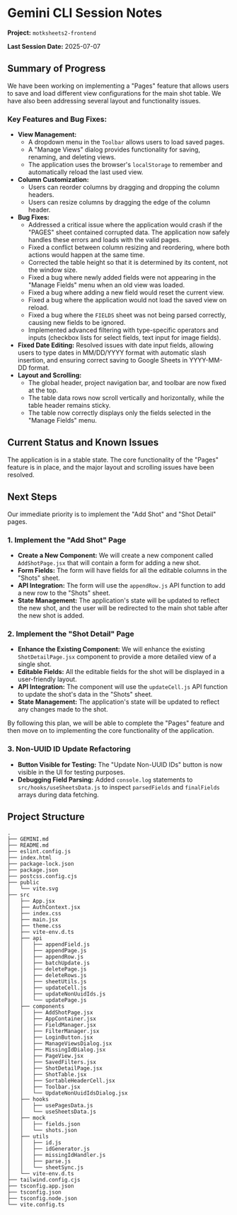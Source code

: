 # Gemini CLI Session Notes

**Project:** `motksheets2-frontend`

**Last Session Date:** 2025-07-07

## Summary of Progress

We have been working on implementing a "Pages" feature that allows users to save and load different view configurations for the main shot table. We have also been addressing several layout and functionality issues.

### Key Features and Bug Fixes:

*   **View Management:**
    *   A dropdown menu in the `Toolbar` allows users to load saved pages.
    *   A "Manage Views" dialog provides functionality for saving, renaming, and deleting views.
    *   The application uses the browser's `localStorage` to remember and automatically reload the last used view.
*   **Column Customization:**
    *   Users can reorder columns by dragging and dropping the column headers.
    *   Users can resize columns by dragging the edge of the column header.
*   **Bug Fixes:**
    *   Addressed a critical issue where the application would crash if the "PAGES" sheet contained corrupted data. The application now safely handles these errors and loads with the valid pages.
    *   Fixed a conflict between column resizing and reordering, where both actions would happen at the same time.
    *   Corrected the table height so that it is determined by its content, not the window size.
    *   Fixed a bug where newly added fields were not appearing in the "Manage Fields" menu when an old view was loaded.
    *   Fixed a bug where adding a new field would reset the current view.
    *   Fixed a bug where the application would not load the saved view on reload.
    *   Fixed a bug where the `FIELDS` sheet was not being parsed correctly, causing new fields to be ignored.
    *   Implemented advanced filtering with type-specific operators and inputs (checkbox lists for select fields, text input for image fields).
*   **Fixed Date Editing:** Resolved issues with date input fields, allowing users to type dates in MM/DD/YYYY format with automatic slash insertion, and ensuring correct saving to Google Sheets in YYYY-MM-DD format.
*   **Layout and Scrolling:**
    *   The global header, project navigation bar, and toolbar are now fixed at the top.
    *   The table data rows now scroll vertically and horizontally, while the table header remains sticky.
    *   The table now correctly displays only the fields selected in the "Manage Fields" menu.

## Current Status and Known Issues

The application is in a stable state. The core functionality of the "Pages" feature is in place, and the major layout and scrolling issues have been resolved.

## Next Steps

Our immediate priority is to implement the "Add Shot" and "Shot Detail" pages.

### 1. Implement the "Add Shot" Page

*   **Create a New Component:** We will create a new component called `AddShotPage.jsx` that will contain a form for adding a new shot.
*   **Form Fields:** The form will have fields for all the editable columns in the "Shots" sheet.
*   **API Integration:** The form will use the `appendRow.js` API function to add a new row to the "Shots" sheet.
*   **State Management:** The application's state will be updated to reflect the new shot, and the user will be redirected to the main shot table after the new shot is added.

### 2. Implement the "Shot Detail" Page

*   **Enhance the Existing Component:** We will enhance the existing `ShotDetailPage.jsx` component to provide a more detailed view of a single shot.
*   **Editable Fields:** All the editable fields for the shot will be displayed in a user-friendly layout.
*   **API Integration:** The component will use the `updateCell.js` API function to update the shot's data in the "Shots" sheet.
*   **State Management:** The application's state will be updated to reflect any changes made to the shot.

By following this plan, we will be able to complete the "Pages" feature and then move on to implementing the core functionality of the application.

### 3. Non-UUID ID Update Refactoring

*   **Button Visible for Testing:** The "Update Non-UUID IDs" button is now visible in the UI for testing purposes.
*   **Debugging Field Parsing:** Added `console.log` statements to `src/hooks/useSheetsData.js` to inspect `parsedFields` and `finalFields` arrays during data fetching.

## Project Structure

```
.
├── GEMINI.md
├── README.md
├── eslint.config.js
├── index.html
├── package-lock.json
├── package.json
├── postcss.config.cjs
├── public
│   └── vite.svg
├── src
│   ├── App.jsx
│   ├── AuthContext.jsx
│   ├── index.css
│   ├── main.jsx
│   ├── theme.css
│   ├── vite-env.d.ts
│   ├── api
│   │   ├── appendField.js
│   │   ├── appendPage.js
│   │   ├── appendRow.js
│   │   ├── batchUpdate.js
│   │   ├── deletePage.js
│   │   ├── deleteRows.js
│   │   ├── sheetUtils.js
│   │   ├── updateCell.js
│   │   ├── updateNonUuidIds.js
│   │   └── updatePage.js
│   ├── components
│   │   ├── AddShotPage.jsx
│   │   ├── AppContainer.jsx
│   │   ├── FieldManager.jsx
│   │   ├── FilterManager.jsx
│   │   ├── LoginButton.jsx
│   │   ├── ManageViewsDialog.jsx
│   │   ├── MissingIdDialog.jsx
│   │   ├── PageView.jsx
│   │   ├── SavedFilters.jsx
│   │   ├── ShotDetailPage.jsx
│   │   ├── ShotTable.jsx
│   │   ├── SortableHeaderCell.jsx
│   │   ├── Toolbar.jsx
│   │   └── UpdateNonUuidIdsDialog.jsx
│   ├── hooks
│   │   ├── usePagesData.js
│   │   └── useSheetsData.js
│   ├── mock
│   │   ├── fields.json
│   │   └── shots.json
│   ├── utils
│   │   ├── id.js
│   │   ├── idGenerator.js
│   │   ├── missingIdHandler.js
│   │   ├── parse.js
│   │   └── sheetSync.js
│   └── vite-env.d.ts
├── tailwind.config.cjs
├── tsconfig.app.json
├── tsconfig.json
├── tsconfig.node.json
└── vite.config.ts
```
